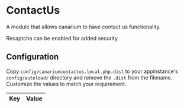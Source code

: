 # ContactUs

A module that allows canarium to have contact us functionality.

Recaptcha can be enabled for added security.


## Configuration

Copy `config/canariumcontactus.local.php.dist` to your appinstance's `config/autoload/` directory and remove the `.dist` from the filename. Customize the values to match your requirement.

Key | Value
---- | ----
